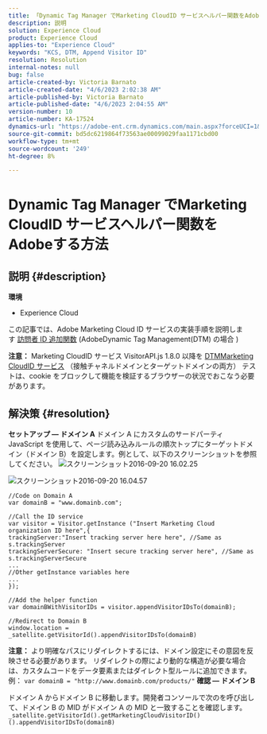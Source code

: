 ```yaml
---
title: 「Dynamic Tag Manager でMarketing CloudID サービスヘルパー関数をAdobeする方法」
description: 説明
solution: Experience Cloud
product: Experience Cloud
applies-to: "Experience Cloud"
keywords: "KCS, DTM, Append Visitor ID"
resolution: Resolution
internal-notes: null
bug: false
article-created-by: Victoria Barnato
article-created-date: "4/6/2023 2:02:38 AM"
article-published-by: Victoria Barnato
article-published-date: "4/6/2023 2:04:55 AM"
version-number: 10
article-number: KA-17524
dynamics-url: "https://adobe-ent.crm.dynamics.com/main.aspx?forceUCI=1&pagetype=entityrecord&etn=knowledgearticle&id=dee88417-1fd4-ed11-a7c7-6045bd006295"
source-git-commit: bd5dc6219864f73563ae00099029faa1171cbd00
workflow-type: tm+mt
source-wordcount: '249'
ht-degree: 8%

---
```


# Dynamic Tag Manager でMarketing CloudID サービスヘルパー関数をAdobeする方法

## 説明 {#description}

<b>環境</b>
- Experience Cloud


この記事では、Adobe Marketing Cloud ID サービスの実装手順を説明します [訪問者 ID 追加関数](https://experienceleague.adobe.com/docs/id-service/using/id-service-api/methods/appendvisitorid.html?lang=ja) (AdobeDynamic Tag Management(DTM) の場合 )

<b>注意：</b> Marketing CloudID サービス VisitorAPI.js 1.8.0 以降を [DTMMarketing CloudID サービス](https://experienceleague.adobe.com/docs/id-service/using/id-service-api/methods/getmcvid.html?lang=ja) （接触チャネルドメインとターゲットドメインの両方） テストは、cookie をブロックして機能を検証するブラウザーの状況でおこなう必要があります。


## 解決策 {#resolution}

<b>セットアップ — ドメイン A</b>
ドメイン A にカスタムのサードパーティ JavaScript を使用して、ページ読み込みルールの順次トップにターゲットドメイン（ドメイン B）を設定します。例として、以下のスクリーンショットを参照してください。
![スクリーンショット2016-09-20 16.02.25](https://helpx.adobe.com/content/dam/help/en/dtm/kb/how-to-set-marketing-cloud-id-service-helper-function-in-adobe-d/jcr%3acontent/main-pars/image/Screenshot%202016-09-20%2016.02.25.png "スクリーンショット2016-09-20 16.02.25")

![スクリーンショット2016-09-20 16.04.57](https://helpx.adobe.com/content/dam/help/en/dtm/kb/how-to-set-marketing-cloud-id-service-helper-function-in-adobe-d/jcr%3acontent/main-pars/image_1393293752/Screenshot%202016-09-20%2016.04.57.png "スクリーンショット2016-09-20 16.04.57")

```clike
//Code on Domain A
var domainB = "www.domainb.com";
 
//Call the ID service
var visitor = Visitor.getInstance ("Insert Marketing Cloud organization ID here",{
trackingServer:"Insert tracking server here here", //Same as s.trackingServer
trackingServerSecure: "Insert secure tracking server here", //Same as s.trackingServerSecure
...
//Other getInstance variables here
...
});
 
//Add the helper function
var domainBWithVisitorIDs = visitor.appendVisitorIDsTo(domainB);
 
//Redirect to Domain B
window.location = _satellite.getVisitorId().appendVisitorIDsTo(domainB)
```


<b>注意：</b> より明確なパスにリダイレクトするには、ドメイン設定にその意図を反映させる必要があります。 リダイレクトの際により動的な構造が必要な場合は、カスタムコードをデータ要素またはダイレクト型ルールに追加できます。 例： `var domainB = "http://www.domainb.com/products/"`
<b>確認 — ドメイン B</b>


ドメイン A からドメイン B に移動します。開発者コンソールで次のを呼び出して、ドメイン B の MID がドメイン A の MID と一致することを確認します。  `_satellite.getVisitorId().getMarketingCloudVisitorID()().appendVisitorIDsTo(domainB)`
